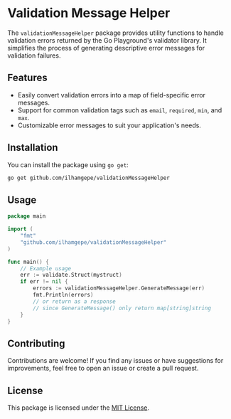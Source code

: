 # Validation Message Helper

The `validationMessageHelper` package provides utility functions to handle validation errors returned by the Go Playground's validator library. It simplifies the process of generating descriptive error messages for validation failures.

## Features

- Easily convert validation errors into a map of field-specific error messages.
- Support for common validation tags such as `email`, `required`, `min`, and `max`.
- Customizable error messages to suit your application's needs.

## Installation

You can install the package using `go get`:

```bash
go get github.com/ilhamgepe/validationMessageHelper
```

## Usage

```go
package main

import (
	"fmt"
	"github.com/ilhamgepe/validationMessageHelper"
)

func main() {
	// Example usage
	err := validate.Struct(mystruct)
	if err != nil {
		errors := validationMessageHelper.GenerateMessage(err)
		fmt.Println(errors)
        // or return as a response
        // since GenerateMessage() only return map[string]string
	}
}

```

## Contributing

Contributions are welcome! If you find any issues or have suggestions for improvements, feel free to open an issue or create a pull request.

## License

This package is licensed under the [MIT License](LICENSE).
